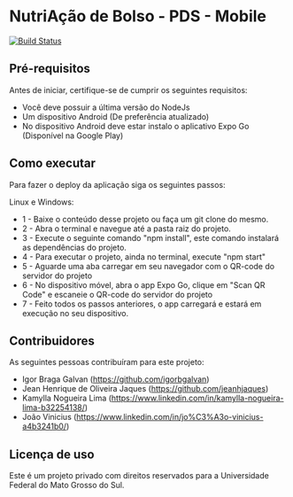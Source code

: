 # NutriAção de Bolso - PDS - Mobile

[![Build Status](https://img.shields.io/travis/cakephp/app/master.svg?style=flat-square)](https://travis-ci.org/cakephp/app)

## Pré-requisitos

Antes de iniciar, certifique-se de cumprir os seguintes requisitos:
* Você deve possuir a última versão do NodeJs
* Um dispositivo Android (De preferência atualizado)
* No dispositivo Android deve estar instalo o aplicativo Expo Go (Disponível na Google Play)


## Como executar

Para fazer o deploy da aplicação siga os seguintes passos:

Linux e Windows:

* 1 - Baixe o conteúdo desse projeto ou faça um git clone do mesmo.
* 2 - Abra o terminal e navegue até a pasta raiz do projeto.
* 3 - Execute o seguinte comando "npm install", este comando instalará as  dependências do projeto.
* 4 - Para executar o projeto, ainda no terminal, execute "npm start"
* 5 - Aguarde uma aba carregar em seu navegador com o QR-code do servidor do projeto
* 6 - No dispositivo móvel, abra o app Expo Go, clique em "Scan QR Code" e escaneie o QR-code do servidor do projeto
* 7 - Feito todos os passos anteriores, o app carregará e estará em execução no seu dispositivo.

## Contribuidores

As seguintes pessoas contribuíram para este projeto:

* Igor Braga Galvan (https://github.com/igorbgalvan)
* Jean Henrique de Oliveira Jaques (https://github.com/jeanhjaques)
* Kamylla Nogueira Lima (https://www.linkedin.com/in/kamylla-nogueira-lima-b32254138/)
* João Vinicius (https://www.linkedin.com/in/jo%C3%A3o-vinicius-a4b3241b0/)

## Licença de uso

Este é um projeto privado com direitos reservados para a Universidade Federal do Mato Grosso do Sul.
